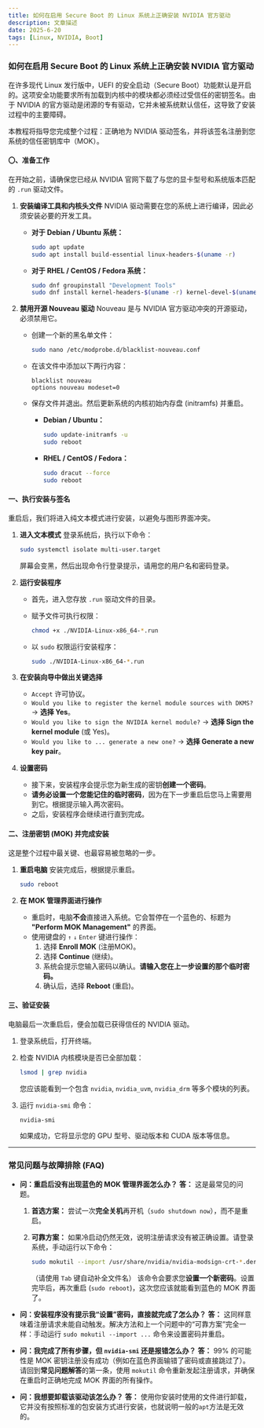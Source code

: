 ```yaml
---
title: 如何在启用 Secure Boot 的 Linux 系统上正确安装 NVIDIA 官方驱动
description: 文章描述  
date: 2025-6-20
tags: [Linux, NVIDIA, Boot]
---
```

### **如何在启用 Secure Boot 的 Linux 系统上正确安装 NVIDIA 官方驱动**

在许多现代 Linux 发行版中，UEFI 的安全启动（Secure Boot）功能默认是开启的。这项安全功能要求所有加载到内核中的模块都必须经过受信任的密钥签名。由于 NVIDIA 的官方驱动是闭源的专有驱动，它并未被系统默认信任，这导致了安装过程中的主要障碍。

本教程将指导您完成整个过程：正确地为 NVIDIA 驱动签名，并将该签名注册到您系统的信任密钥库中（MOK）。

#### **〇、准备工作**

在开始之前，请确保您已经从 NVIDIA 官网下载了与您的显卡型号和系统版本匹配的 `.run` 驱动文件。

1. **安装编译工具和内核头文件**
    NVIDIA 驱动需要在您的系统上进行编译，因此必须安装必要的开发工具。

    * **对于 Debian / Ubuntu 系统：**

        ```bash
        sudo apt update
        sudo apt install build-essential linux-headers-$(uname -r)
        ```

    * **对于 RHEL / CentOS / Fedora 系统：**

        ```bash
        sudo dnf groupinstall "Development Tools"
        sudo dnf install kernel-headers-$(uname -r) kernel-devel-$(uname -r)
        ```

2. **禁用开源 Nouveau 驱动**
    Nouveau 是与 NVIDIA 官方驱动冲突的开源驱动，必须禁用它。

    * 创建一个新的黑名单文件：

        ```bash
        sudo nano /etc/modprobe.d/blacklist-nouveau.conf
        ```

    * 在该文件中添加以下两行内容：

        ```
        blacklist nouveau
        options nouveau modeset=0
        ```

    * 保存文件并退出。然后更新系统的内核初始内存盘 (initramfs) 并重启。
        * **Debian / Ubuntu：**

            ```bash
            sudo update-initramfs -u
            sudo reboot
            ```

        * **RHEL / CentOS / Fedora：**

            ```bash
            sudo dracut --force
            sudo reboot
            ```

#### **一、执行安装与签名**

重启后，我们将进入纯文本模式进行安装，以避免与图形界面冲突。

1. **进入文本模式**
    登录系统后，执行以下命令：

    ```bash
    sudo systemctl isolate multi-user.target
    ```

    屏幕会变黑，然后出现命令行登录提示，请用您的用户名和密码登录。

2. **运行安装程序**
    * 首先，进入您存放 `.run` 驱动文件的目录。
    * 赋予文件可执行权限：

        ```bash
        chmod +x ./NVIDIA-Linux-x86_64-*.run 
        ```

    * 以 `sudo` 权限运行安装程序：

        ```bash
        sudo ./NVIDIA-Linux-x86_64-*.run
        ```

3. **在安装向导中做出关键选择**
    * `Accept` 许可协议。
    * `Would you like to register the kernel module sources with DKMS?` -> **选择 Yes**。
    * `Would you like to sign the NVIDIA kernel module?` -> **选择 Sign the kernel module** (或 Yes)。
    * `Would you like to ... generate a new one?` -> **选择 Generate a new key pair**。

4. **设置密码**
    * 接下来，安装程序会提示您为新生成的密钥**创建一个密码**。
    * **请务必设置一个您能记住的临时密码**，因为在下一步重启后您马上需要用到它。根据提示输入两次密码。
    * 之后，安装程序会继续进行直到完成。

#### **二、注册密钥 (MOK) 并完成安装**

这是整个过程中最关键、也最容易被忽略的一步。

1. **重启电脑**
    安装完成后，根据提示重启。

    ```bash
    sudo reboot
    ```

2. **在 MOK 管理界面进行操作**
    * 重启时，电脑**不会**直接进入系统。它会暂停在一个蓝色的、标题为 **"Perform MOK Management"** 的界面。
    * 使用键盘的 `↑` `↓` `Enter` 键进行操作：
        1. 选择 **Enroll MOK** (注册MOK)。
        2. 选择 **Continue** (继续)。
        3. 系统会提示您输入密码以确认。**请输入您在上一步设置的那个临时密码。**
        4. 确认后，选择 **Reboot** (重启)。

#### **三、验证安装**

电脑最后一次重启后，便会加载已获得信任的 NVIDIA 驱动。

1. 登录系统后，打开终端。
2. 检查 NVIDIA 内核模块是否已全部加载：

    ```bash
    lsmod | grep nvidia
    ```

    您应该能看到一个包含 `nvidia`, `nvidia_uvm`, `nvidia_drm` 等多个模块的列表。

3. 运行 `nvidia-smi` 命令：

    ```bash
    nvidia-smi
    ```

    如果成功，它将显示您的 GPU 型号、驱动版本和 CUDA 版本等信息。

---

### **常见问题与故障排除 (FAQ)**

* **问：重启后没有出现蓝色的 MOK 管理界面怎么办？**
    **答：** 这是最常见的问题。
    1. **首选方案：** 尝试一次**完全关机**再开机（`sudo shutdown now`），而不是重启。
    2. **可靠方案：** 如果冷启动仍然无效，说明注册请求没有被正确设置。请登录系统，手动运行以下命令：

        ```bash
        sudo mokutil --import /usr/share/nvidia/nvidia-modsign-crt-*.der
        ```

        （请使用 `Tab` 键自动补全文件名）
        该命令会要求您**设置一个新密码**。设置完毕后，再次重启 (`sudo reboot`)，这次您应该就能看到蓝色的 MOK 界面了。

* **问：安装程序没有提示我“设置”密码，直接就完成了怎么办？**
    **答：** 这同样意味着注册请求未能自动触发。解决方法和上一个问题中的“可靠方案”完全一样：手动运行 `sudo mokutil --import ...` 命令来设置密码并重启。

* **问：我完成了所有步骤，但 `nvidia-smi` 还是报错怎么办？**
    **答：** 99% 的可能性是 MOK 密钥注册没有成功（例如在蓝色界面输错了密码或直接跳过了）。请回到**常见问题解答**的第一条，使用 `mokutil` 命令重新发起注册请求，并确保在重启时正确地完成 MOK 界面的所有操作。

* **问：我想要卸载该驱动该怎么办？**
    **答：** 使用你安装时使用的文件进行卸载，它并没有按照标准的包安装方式进行安装，也就说明一般的`apt`方法是无效的。
